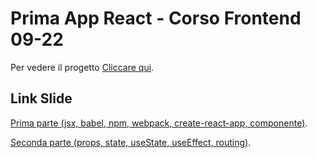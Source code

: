 # Prima App React - Corso Frontend 09-22

Per vedere il progetto [Cliccare qui](https://dianaberna.github.io/prima-app-react-corso-frontend-09-22/).


## Link Slide

[Prima parte (jsx, babel, npm, webpack, create-react-app, componente)](https://docs.google.com/presentation/d/15CsMk_Ge6LjuVe8npsq-Ty09qSzUfsqQwlsCYNxp_XI/edit?usp=sharing).

[Seconda parte (props, state, useState, useEffect, routing)](https://docs.google.com/presentation/d/1dhR1xdVdBYSRPgBwLgFDwJ3JTLftkIgEMwR88VC6Pdw/edit?usp=sharing).
